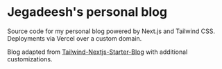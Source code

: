 # Jegadeesh's personal blog

Source code for my personal blog powered by Next.js and Tailwind CSS. Deployments via Vercel over a custom domain.

Blog adapted from [Tailwind-Nextjs-Starter-Blog](https://github.com/timlrx/tailwind-nextjs-starter-blog) with additional customizations.
